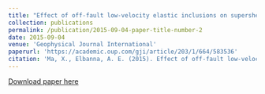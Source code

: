 ```yaml
---
title: "Effect of off-fault low-velocity elastic inclusions on supershear rupture dynamics"
collection: publications
permalink: /publication/2015-09-04-paper-title-number-2
date: 2015-09-04
venue: 'Geophysical Journal International'
paperurl: 'https://academic.oup.com/gji/article/203/1/664/583536'
citation: 'Ma, X., Elbanna, A. E. (2015). Effect of off-fault low-velocity elastic inclusions on supershear rupture dynamics. Geophysical journal international, 203(1), 664-677.'
---
```


<a href='https://xiaomaresearch.github.io/files/ggv302.pdf'>Download paper here</a>

